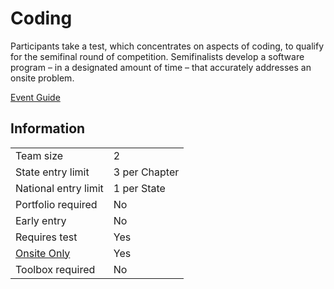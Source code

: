 # Coding

Participants take a test, which concentrates on aspects of
coding, to qualify for the semifinal round of competition.
Semifinalists develop a software program – in a designated
amount of time – that accurately addresses an onsite problem.

[Event Guide](https://lwsd.sharepoint.com/:b:/r/sites/GR-JHS-TechnologyStudentAssociation-SCA/Shared%20Documents/23-24/Competition/Event%20Guides/HS%20-%20Coding.pdf)

## Information

|                        |               |
| ---------------------- | ------------- |
| Team size              | 2             |
| State entry limit      | 3 per Chapter |
| National entry limit   | 1 per State   |
| Portfolio required     | No            |
| Early entry            | No            |
| Requires test          | Yes           |
| [Onsite Only](/#terms) | Yes           |
| Toolbox required       | No            |
